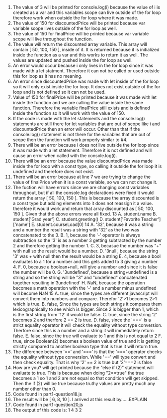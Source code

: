 1. The value of 3 will be printed for console.log(i) because the value of i is created as a var and this variables scope can live outside of the for loop therefore work when outside the for loop where it was made.
2. The value of 150 for discountedPrice will be printed because var variable scope lives outside of the for loop as well.
3. The value of 150 for finalPrice will be printed because var variable scope will live throughout the function.
4. The value will return the discounted array variable. This array will contain [ 50, 100, 150 ], inside of it. It is returned because it is initialized inside the function as a var and this works to return it as well. The values are updated and pushed inside the for loop as well. 
5. An error would occur because i only lives in the for loop since it was made with a let statment. Therefore it can not be called or used outside this for loop as it has no meaning.
6. An error since discountedPrice was made with let inside of the for loop so it will only exist inside the for loop. It does not exist outside of the for loop and is not defined so it can not be used.
7. Value of 150 for finalPrice will be printed because it was made with let inside the function and we are calling the value inside the same function. Therefore the variable finalPrice still exists and is defined inside the function so it will work with the value of 150.
8. If the code is made with the let statements and the console.log() statements are still there for let variables that are out of scope like i and discountedPrice then an error will occur. Other than that if the console.log() statement is not there for the variables that are out of scope then the function will work properly similar to #4.
9. There will be an error because i does not live outside the for loop since it was made with a let statement. Therefore it is not defined and will cause an error when called with the console.log(i).
10. There will be an error because the value discountedPrice was made inside the for loop with a const type, so calling it outside the for loop it is undefined and therefore does not exist. 
11. There will be an error because at line 7 we are trying to change the value of finalPrice when it is a const variable, so we can not change it. 
12. The fuction will have errors since we are changing const variables throughout, but if all the console.log declarations were fixed it would return the array [ 50, 100, 150 ]. This is because the array discounted is a const type but adding elements into it does not reassign it a value. therefore it would work and return that array discounted as [ 50, 100, 150 ]. Given that the above errors were all fixed. 
13 A. student.name
   B. student['Grad year']
   C. student.greeting()
   D. student['Favorite Teacher']['name']
   E. student.courseLoad[0]
14 A. '32', because it was a string and a number the result was a string with '32' as the two was concatenated to the 3. 
   B. 1, because the '-' operator is always subtraction so the '3' is as a number 3 getting subtracted by the number 2 and therefore getting the number 1.
   C. 3, becasue the number was "+" with null so the result would be a number. 
   D. '3null', because the string '3' was + with null then the result would be a string
   E. 4, because a bool evaluates to a 1 for a number and this gets added to 3 giving a number 4.
   F. 0, because a boolean+null, will give a number and since it is false the number will be 0.
   G. '3undefined', because a string+undefined is a string and so the string will be "3" and "undefined" concatenated together resulting in'3undefined'
   H. NaN, because the operation becomes a math operation with the '-' and a number minus undefined will become NaN
15 A. true, since the types are different javascript will convert them into numbers and compare. Therefor '2'>1 becomes 2>1 which is true.
   B. false, Since the types are both strings it compares them lexicographically to see which is bigger. Since 2 is bigger than 1, which is the first string from '12' it would be false.
   C. true, since the string '2' becomes 2 and therfore 2 == 2 is true.
   D. false, since the '===' is a strict equality operator it will check the equality without type conversion. Therfore since this is a number and a string it will immediately return false.
   E. false, since the true will evaluate to 1 and this is not equal to 2
   F. true, since Boolean(2) becomes a boolean value of true and it is getting strictly compared to another boolean type that is true it will return true.
16. The difference between '==' and '===' is that the '===' operator checks the equality without type conversion. While '==' will type convert and then check equality. That is why '2' == 2 is true but '2'===2 is false 
17. How are you? will get printed because the "else if (2)" statement will evaluate to true. This is because when doing "2==true" the true becomes a 1 so 1 and 2 are not equal so that condition will get skipped. Then the if (2) will be true because truthy values are pretty much any number other than 0. 
18. Code found in part1-question18.js
19. The result will be [ 6, 8, 10 ]. I arrived at this result by......EXPLAIN
20. Code found in part1-question20,js
21. The output of this code is: 
    1
    4
    3
    2

